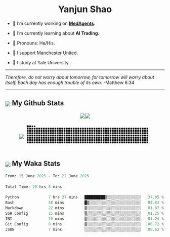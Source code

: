 

<h1 align="center">Yanjun Shao</h1>

- 🐒 I’m currently working on **[MedAgents](https://github.com/gersteinlab/MedAgents)**.

- 🦧 I’m currently learning about **AI Trading**.

- 🦍 Pronouns: He/His.

- 👹 I support Manchester United.

- 🐶 I study at Yale University.

---

<i> Therefore, do not worry about tomorrow, for tomorrow will worry about itself. Each day has enough trouble of its own. </i> -Matthew 6:34

---

<h2><img src="https://emojis.slackmojis.com/emojis/images/1579216111/7550/pikachu_wave.gif?1579216111" align="center" width="28" /> My Github Stats</h2>

<p align="center"><img align="center" src = "https://github-readme-stats.vercel.app/api?username=super-dainiu&show_icons=true&count_private=true&theme=tokyonight&hide=issues&line_height=30" width="400px"><img align="center" src = "https://github-readme-streak-stats.herokuapp.com/?user=super-dainiu&theme=tokyonight" width="400px"></p>

<p align="center"><img align="center" width="400px" src="https://github-readme-stats.vercel.app/api/top-langs/?username=super-dainiu&layout=compact&theme=tokyonight&hide=html,tex,jupyter%20notebook"><img align="center" width="400px" src="https://github.com/super-dainiu/super-dainiu/blob/output/github-contribution-grid-snake.svg"></p>

<h2><img src="https://emojis.slackmojis.com/emojis/images/1579216111/7550/pikachu_wave.gif?1579216111" align="center" width="28" /> My Waka Stats</h2>

<!--START_SECTION:waka-->

```python
From: 15 June 2025 - To: 22 June 2025

Total Time: 20 hrs 8 mins

Python             7 hrs 27 mins   █████████▒░░░░░░░░░░░░░░░   37.05 %
Bash               58 mins         █▒░░░░░░░░░░░░░░░░░░░░░░░   04.83 %
Markdown           22 mins         ▒░░░░░░░░░░░░░░░░░░░░░░░░   01.87 %
SSH Config         15 mins         ▒░░░░░░░░░░░░░░░░░░░░░░░░   01.25 %
INI                15 mins         ▒░░░░░░░░░░░░░░░░░░░░░░░░   01.24 %
Git Config         8 mins          ▒░░░░░░░░░░░░░░░░░░░░░░░░   00.72 %
JSON               7 mins          ░░░░░░░░░░░░░░░░░░░░░░░░░   00.62 %
```

<!--END_SECTION:waka-->
